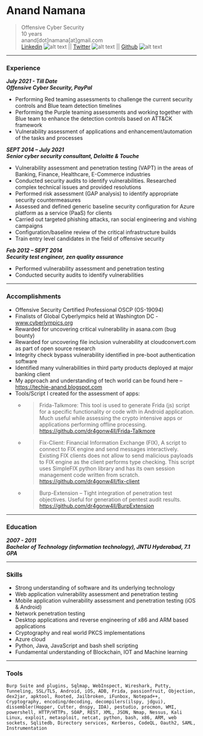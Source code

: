Anand Namana
============
> Offensive Cyber Security   
> 10 years  
> anand[dot]namana[at]gmail.com     
[Linkedin](https://www.linkedin.com/in/anandnamana/) ![alt text](https://www.linkedin.com/favicon.ico "Linkedin") || [Twitter](https://twitter.com/anandnamana) ![alt text](https://www.twitter.com/favicon.ico "Twitter") || [Github](https://github.com/dr4gonw4ll) ![alt text](https://www.github.com/favicon.ico "Github")

---------------------

### Experience
**_July 2021 - Till Date_**  
**_Offensive Cyber Security, PayPal_**
* Performing Red teaming assessments to challenge the current security controls and Blue team detection timelines
* Performing the Purple teaming assessments and working together with Blue team to enhance the detection controls based on ATT&CK framework
* Vulnerability assessment of applications and enhancement/automation of the tasks and processes

***SEPT 2014 – July 2021***   
***Senior cyber security consultant, Deloitte & Touche***   
* Vulnerability assessment and penetration testing (VAPT) in the areas of Banking, Finance, Healthcare, E-Commerce industries   
* Conducted security audits to identify vulnerabilities. Researched complex technical issues and provided resolutions   
* Performed risk assessment (GAP analysis) to identify appropriate security countermeasures
* Assessed and defined generic baseline security configuration for Azure platform as a service (PaaS) for clients
* Carried out targeted phishing attacks, ran social engineering and vishing campaigns
* Configuration/baseline review of the critical infrastructure builds
* Train entry level candidates in the field of offensive security

***Feb 2012 – SEPT 2014***   
***Security test engineer, zen quality assurance***
* Performed vulnerability assessment and penetration testing
* Conducted security audits to identify vulnerabilities

------------------------

### Accomplishments
* Offensive Security Certified Professional OSCP (OS-19094)
* Finalists of Global Cyberlympics held at Washington DC - www.cyberlympics.org 
* Rewarded for uncovering critical vulnerability in asana.com (bug bounty)
* Rewarded for uncovering file inclusion vulnerability at cloudconvert.com as part of open source research
* Integrity check bypass vulnerability identified in pre-boot authentication software
* Identified many vulnerabilities in third party products deployed at major banking client
* My approach and understanding of tech world can be found here – https://techie-anand.blogspot.com  
* Tools/Script I created for the assessment of apps:
  * > Frida-Talkmore:  This tool is used to generate Frida (js) script for a specific functionality or code with in Android application. Much useful while  assessing the crypto     intensive apps or applications performing offline processing. https://github.com/dr4gonw4ll/Frida-Talkmore 
  * > Fix-Client: Financial Information Exchange (FIX), A script to connect to FIX engine and send messages interactively. Existing FIX clients does not allow to send malicious payloads to FIX engine as the client performs type checking. This script uses SimpleFIX python library and has its own session management code written from scratch. https://github.com/dr4gonw4ll/fix-client 
  * > Burp-Extension – Tight integration of penetration test objectives. Useful for generation of pentest audit results. https://github.com/dr4gonw4ll/BurpExtension

----------------------------------------
### Education   
***2007 - 2011***   
***Bachelor of Technology (information technology), JNTU Hyderabad, 7.1 GPA***   

---------------------------------------------
### Skills
* Strong understanding of software and its underlying technology
* Web application vulnerability assessment and penetration testing
* Mobile application vulnerability assessment and penetration testing (iOS & Android)
* Network penetration testing
* Desktop applications and reverse engineering of x86 and ARM based applications
* Cryptography and real world PKCS implementations
* Azure cloud
* Python, Java, JavaScript and bash shell scripting
* Fundamental understanding of Blockchain, IOT and Machine learning

---------------------------------------------------------

### Tools 
```Burp Suite and plugins, Sqlmap, WebInspect, Wireshark, Putty, Tunneling, SSL/TLS, Android, iOS, ADB, Frida, passionfruit, Objection, dex2jar, apktool, Rooted, Jailbroken, iFunbox, Notepad++, Cryptography, encoding/decoding, decompilers(ilspy, jdgui), dissembler(Hopper, Cutter, dnspy, IDA), pestudio, procmon, WMI, powershell, HTTP/HTTPs, SOAP, REST, XML, JSON, Nmap, Nessus, Kali Linux, exploit, metasploit, netcat, python, bash, x86, ARM, web sockets, Sqlitedb, Directory services, Kerberos, CodeQL, Oauth2, SAML, Instrumentation ```
